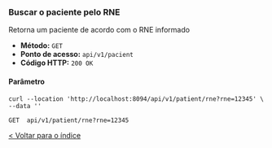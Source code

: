 ### Buscar o paciente pelo RNE

Retorna um paciente de acordo com o RNE informado

- **Método:** `GET`
- **Ponto de acesso:** `api/v1/pacient`
- **Código HTTP:** `200 OK`

#### Parâmetro

```shell
curl --location 'http://localhost:8094/api/v1/patient/rne?rne=12345' \
--data ''
```
    GET  api/v1/patient/rne?rne=12345

[< Voltar para o índice](../README.md)
